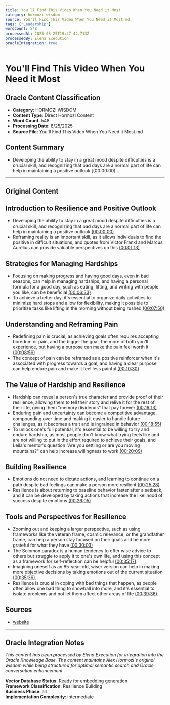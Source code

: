 ```yaml
---
title: You'll Find This Video When You Need it Most
category: hormozi-wisdom
source: You'll Find This Video When You Need it Most.md
tags: ["Leadership"]
wordCount: 548
processedAt: 2025-08-25T19:47:44.713Z
processedBy: Elena Execution
oracleIntegration: true
---
```


# You'll Find This Video When You Need it Most

## Oracle Content Classification
- **Category**: HORMOZI WISDOM
- **Content Type**: Direct Hormozi Content
- **Word Count**: 548
- **Processing Date**: 8/25/2025
- **Source File**: You'll Find This Video When You Need it Most.md

## Content Summary
- Developing the ability to stay in a great mood despite difficulties is a crucial skill, and recognizing that bad days are a normal part of life can help in maintaining a positive outlook [(00:00:00)...

---

## Original Content

## Introduction to Resilience and Positive Outlook
- Developing the ability to stay in a great mood despite difficulties is a crucial skill, and recognizing that bad days are a normal part of life can help in maintaining a positive outlook [(00:00:00)](https://www.youtube.com/watch?v=IFElGv5ZmRM&t=0s)
- Reframing reality is an important skill, as it allows individuals to find the positive in difficult situations, and quotes from Victor Frankl and Marcus Aurelius can provide valuable perspectives on this [(00:01:13)](https://www.youtube.com/watch?v=IFElGv5ZmRM&t=73s)

## Strategies for Managing Hardships
- Focusing on making progress and having good days, even in bad seasons, can help in managing hardships, and having a personal formula for a good day, such as eating, lifting, and writing with people you like, can be beneficial [(00:06:33)](https://www.youtube.com/watch?v=IFElGv5ZmRM&t=393s)
- To achieve a better day, it's essential to organize daily activities to minimize hard stops and allow for flexibility, making it possible to prioritize tasks like lifting in the morning without being rushed [(00:07:50)](https://www.youtube.com/watch?v=IFElGv5ZmRM&t=470s)

## Understanding and Reframing Pain
- Redefining pain is crucial, as achieving goals often requires accepting boredom or pain, and the bigger the goal, the more of both you'll experience, but having a purpose can make the pain feel worth it [(00:08:59)](https://www.youtube.com/watch?v=IFElGv5ZmRM&t=539s)
- The concept of pain can be reframed as a positive reinforcer when it's associated with progress towards a goal, and having a clear purpose can help endure pain and make it feel less painful [(00:10:30)](https://www.youtube.com/watch?v=IFElGv5ZmRM&t=630s)

## The Value of Hardship and Resilience
- Hardship can reveal a person's true character and provide proof of their resilience, allowing them to tell their story and relive it for the rest of their life, giving them "memory dividends" that pay forever [(00:16:13)](https://www.youtube.com/watch?v=IFElGv5ZmRM&t=973s)
- Enduring pain and uncertainty can become a competitive advantage, compounding over time and making it easier to handle future challenges, as it becomes a trait and is ingrained in behavior [(00:18:55)](https://www.youtube.com/watch?v=IFElGv5ZmRM&t=1135s)
- To unlock one's full potential, it's essential to be willing to try and endure hardship, as most people don't know what trying feels like and are not willing to put in the effort required to achieve their goals, and Leila's mentor's question "Are you settling or are you moving mountains?" can help increase willingness to work [(00:20:09)](https://www.youtube.com/watch?v=IFElGv5ZmRM&t=1209s)

## Building Resilience
- Emotions do not need to dictate actions, and learning to continue on a path despite bad feelings can make a person more resilient [(00:25:28)](https://www.youtube.com/watch?v=IFElGv5ZmRM&t=1528s)
- Resilience is about returning to baseline behavior faster after a setback, and it can be developed by taking actions that increase the likelihood of success despite emotions [(00:26:05)](https://www.youtube.com/watch?v=IFElGv5ZmRM&t=1565s)

## Tools and Perspectives for Resilience
- Zooming out and keeping a larger perspective, such as using frameworks like the veteran frame, cosmic relevance, or the grandfather frame, can help a person stay focused on their goals and be more grateful for what they have [(00:30:03)](https://www.youtube.com/watch?v=IFElGv5ZmRM&t=1803s)
- The Solomon paradox is a human tendency to offer wise advice to others but struggle to apply it to one's own life, and using this concept as a framework for self-reflection can be helpful [(00:35:17)](https://www.youtube.com/watch?v=IFElGv5ZmRM&t=2117s).
- Imagining oneself as an 85-year-old, wiser version can help in making more objective decisions by taking emotions out of the current situation [(00:35:36)](https://www.youtube.com/watch?v=IFElGv5ZmRM&t=2136s).
- Resilience is crucial in coping with bad things that happen, as people often allow one bad thing to snowball into more, and it's essential to isolate problems and not let them affect other areas of life [(00:39:36)](https://www.youtube.com/watch?v=IFElGv5ZmRM&t=2376s).




## Sources
- [website](https://www.youtube.com/watch?v=IFElGv5ZmRM)


---

## Oracle Integration Notes
*This content has been processed by Elena Execution for integration into the Oracle Knowledge Base. The content maintains Alex Hormozi's original wisdom while being structured for optimal semantic search and Oracle conversation enhancement.*

**Vector Database Status**: Ready for embedding generation  
**Framework Classification**: Resilience Building  
**Business Phase**: all  
**Implementation Complexity**: intermediate  
